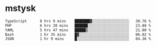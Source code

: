 # mstysk

<!--START_SECTION:waka-->

```txt
TypeScript      8 hrs 9 mins    ███████▓░░░░░░░░░░░░░░░░░   30.76 %
PHP             6 hrs 20 mins   ██████░░░░░░░░░░░░░░░░░░░   23.88 %
YAML            5 hrs 47 mins   █████▒░░░░░░░░░░░░░░░░░░░   21.80 %
Bash            1 hr 35 mins    █▓░░░░░░░░░░░░░░░░░░░░░░░   06.02 %
JSON            1 hr 9 mins     █░░░░░░░░░░░░░░░░░░░░░░░░   04.36 %
```

<!--END_SECTION:waka-->
